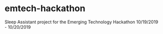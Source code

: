 # emtech-hackathon
Sleep Assistant project for the Emerging Technology Hackathon 10/19/2019 - 10/20/2019
